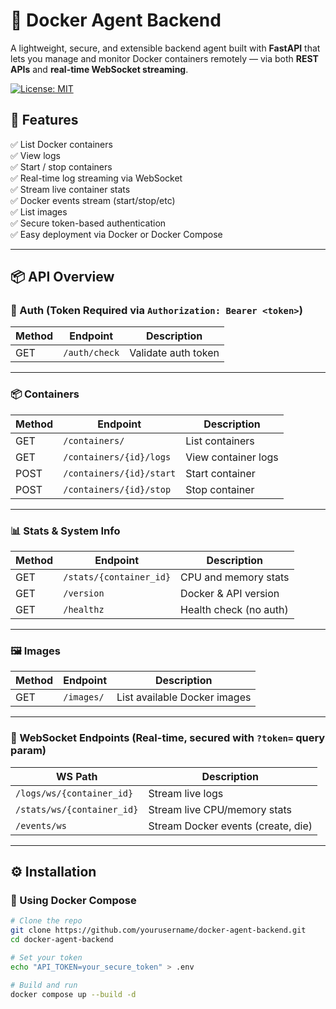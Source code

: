 # 🚀 Docker Agent Backend

A lightweight, secure, and extensible backend agent built with **FastAPI** that lets you manage and monitor Docker containers remotely — via both **REST APIs** and **real-time WebSocket streaming**.

[![License: MIT](https://img.shields.io/badge/License-MIT-yellow.svg)](./LICENSE)

## 🔧 Features

✅ List Docker containers  
✅ View logs  
✅ Start / stop containers  
✅ Real-time log streaming via WebSocket  
✅ Stream live container stats  
✅ Docker events stream (start/stop/etc)  
✅ List images  
✅ Secure token-based authentication  
✅ Easy deployment via Docker or Docker Compose  

---

## 📦 API Overview

### 🔐 Auth (Token Required via `Authorization: Bearer <token>`)

| Method | Endpoint                         | Description                  |
|--------|----------------------------------|------------------------------|
| GET    | `/auth/check`                    | Validate auth token          |

---

### 📦 Containers

| Method | Endpoint                          | Description              |
|--------|-----------------------------------|--------------------------|
| GET    | `/containers/`                    | List containers          |
| GET    | `/containers/{id}/logs`           | View container logs      |
| POST   | `/containers/{id}/start`          | Start container          |
| POST   | `/containers/{id}/stop`           | Stop container           |

---

### 📊 Stats & System Info

| Method | Endpoint                          | Description                 |
|--------|-----------------------------------|-----------------------------|
| GET    | `/stats/{container_id}`           | CPU and memory stats        |
| GET    | `/version`                        | Docker & API version        |
| GET    | `/healthz`                        | Health check (no auth)      |

---

### 🖼️ Images

| Method | Endpoint                          | Description                 |
|--------|-----------------------------------|-----------------------------|
| GET    | `/images/`                        | List available Docker images |

---

### 🔌 WebSocket Endpoints (Real-time, secured with `?token=` query param)

| WS Path                                | Description                        |
|----------------------------------------|------------------------------------|
| `/logs/ws/{container_id}`              | Stream live logs                   |
| `/stats/ws/{container_id}`             | Stream live CPU/memory stats       |
| `/events/ws`                           | Stream Docker events (create, die) |

---

## ⚙️ Installation

### 🐳 Using Docker Compose

```bash
# Clone the repo
git clone https://github.com/yourusername/docker-agent-backend.git
cd docker-agent-backend

# Set your token
echo "API_TOKEN=your_secure_token" > .env

# Build and run
docker compose up --build -d
